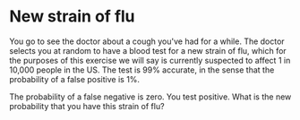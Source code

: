 # New strain of flu

You go to see the doctor about a cough you've had for a while. The doctor
selects you at random to have a blood test for a new strain of flu, which for
the purposes of this exercise we will say is currently suspected to affect 1 in
10,000 people in the US. The test is 99% accurate, in the sense that the
probability of a false positive is 1%. 

The probability of a false negative is zero. You test positive. What is the new
probability that you have this strain of flu?
